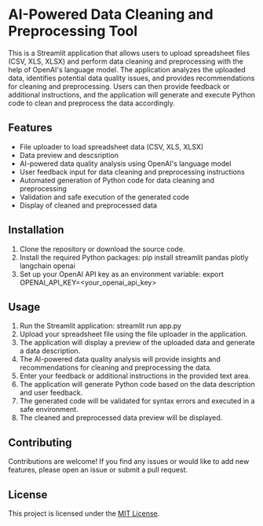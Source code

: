 # AI-Powered Data Cleaning and Preprocessing Tool

This is a Streamlit application that allows users to upload spreadsheet files (CSV, XLS, XLSX) and perform data cleaning and preprocessing with the help of OpenAI's language model. The application analyzes the uploaded data, identifies potential data quality issues, and provides recommendations for cleaning and preprocessing. Users can then provide feedback or additional instructions, and the application will generate and execute Python code to clean and preprocess the data accordingly.

## Features

- File uploader to load spreadsheet data (CSV, XLS, XLSX)
- Data preview and descsription
- AI-powered data quality analysis using OpenAI's language model
- User feedback input for data cleaning and preprocessing instructions
- Automated generation of Python code for data cleaning and preprocessing
- Validation and safe execution of the generated code
- Display of cleaned and preprocessed data

## Installation

1. Clone the repository or download the source code.
2. Install the required Python packages: pip install streamlit pandas plotly langchain openai
3. Set up your OpenAI API key as an environment variable:
export OPENAI_API_KEY=<your_openai_api_key>

## Usage

1. Run the Streamlit application: streamlit run app.py
2. Upload your spreadsheet file using the file uploader in the application.
3. The application will display a preview of the uploaded data and generate a data description.
4. The AI-powered data quality analysis will provide insights and recommendations for cleaning and preprocessing the data.
5. Enter your feedback or additional instructions in the provided text area.
6. The application will generate Python code based on the data description and user feedback.
7. The generated code will be validated for syntax errors and executed in a safe environment.
8. The cleaned and preprocessed data preview will be displayed.

## Contributing

Contributions are welcome! If you find any issues or would like to add new features, please open an issue or submit a pull request.

## License

This project is licensed under the [MIT License](LICENSE).